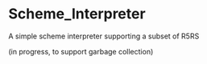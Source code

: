 # Scheme_Interpreter

A simple scheme interpreter supporting a subset of R5RS  

(in progress, to support garbage collection)
